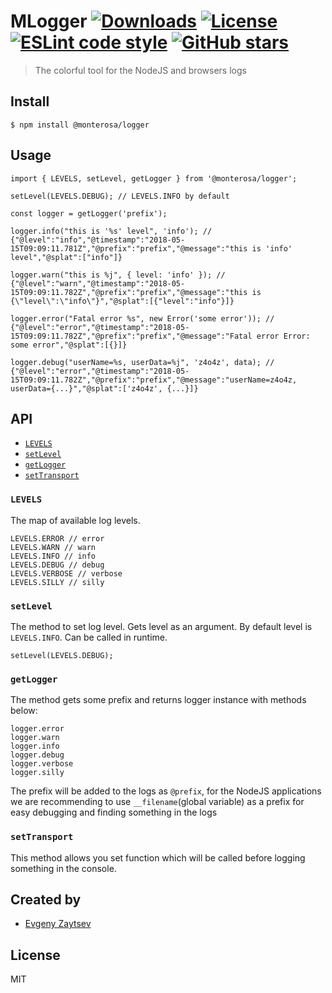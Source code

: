 # MLogger [![Downloads](https://img.shields.io/npm/dm/@monterosa/logger.svg)](https://www.npmjs.com/package/@monterosa/logger) [![License](https://img.shields.io/npm/l/@monterosa/logger.svg)](https://github.com/monterosalondon/logger/LICENSE.md) [![ESLint code style](https://img.shields.io/badge/code_style-ESLint-4b33c3.svg)](https://github.com/eslint/eslint) [![GitHub stars](https://img.shields.io/github/stars/monterosalondon/logger.svg?style=social&label=Stars)](https://github.com/monterosalondon/logger)

> The colorful tool for the NodeJS and browsers logs

## Install

```
$ npm install @monterosa/logger
```

## Usage

```
import { LEVELS, setLevel, getLogger } from '@monterosa/logger';

setLevel(LEVELS.DEBUG); // LEVELS.INFO by default

const logger = getLogger('prefix');

logger.info("this is '%s' level", 'info'); // {"@level":"info","@timestamp":"2018-05-15T09:09:11.781Z","@prefix":"prefix","@message":"this is 'info' level","@splat":["info"]}

logger.warn("this is %j", { level: 'info' }); // {"@level":"warn","@timestamp":"2018-05-15T09:09:11.782Z","@prefix":"prefix","@message":"this is {\"level\":\"info\"}","@splat":[{"level":"info"}]}

logger.error("Fatal error %s", new Error('some error')); // {"@level":"error","@timestamp":"2018-05-15T09:09:11.782Z","@prefix":"prefix","@message":"Fatal error Error: some error","@splat":[{}]}

logger.debug("userName=%s, userData=%j", 'z4o4z', data); // {"@level":"error","@timestamp":"2018-05-15T09:09:11.782Z","@prefix":"prefix","@message":"userName=z4o4z, userData={...}","@splat":['z4o4z', {...}]}
```

## API

* [`LEVELS`](#levels)
* [`setLevel`](#setLevel)
* [`getLogger`](#getLogger)
* [`setTransport`](#setTransport)

### `LEVELS`

The map of available log levels.

```
LEVELS.ERROR // error
LEVELS.WARN // warn
LEVELS.INFO // info
LEVELS.DEBUG // debug
LEVELS.VERBOSE // verbose
LEVELS.SILLY // silly
```

### `setLevel`

The method to set log level. Gets level as an argument. By default level is `LEVELS.INFO`. Can be called in runtime.

```
setLevel(LEVELS.DEBUG);
```

### `getLogger`

The method gets some prefix and returns logger instance with methods below:

```
logger.error
logger.warn
logger.info
logger.debug
logger.verbose
logger.silly
```

The prefix will be added to the logs as `@prefix`, for the NodeJS applications we are recommending to use `__filename`(global variable) as a prefix for easy debugging and finding something in the logs

### `setTransport`

This method allows you set function which will be called before logging something in the console.

## Created by

* [Evgeny Zaytsev](https://github.com/z4o4z)

## License

MIT
